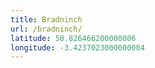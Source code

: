```yaml
---
title: Bradninch
url: /bradninch/
latitude: 50.826466200000006
longitude: -3.4237023000000004
---
```

